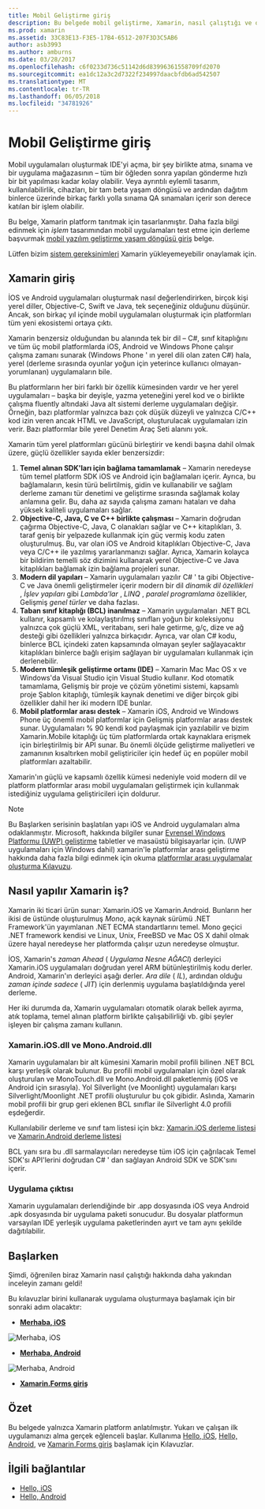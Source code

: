 ```yaml
---
title: Mobil Geliştirme giriş
description: Bu belgede mobil geliştirme, Xamarin, nasıl çalıştığı ve onu çıkarır uygulamaları ele tanıtılmaktadır.
ms.prod: xamarin
ms.assetid: 33C83E13-F3E5-17B4-6512-207F3D3C5AB6
author: asb3993
ms.author: amburns
ms.date: 03/28/2017
ms.openlocfilehash: c6f0233d736c51142d6d83996361558709fd2070
ms.sourcegitcommit: ea1dc12a3c2d7322f234997daacbfdb6ad542507
ms.translationtype: MT
ms.contentlocale: tr-TR
ms.lasthandoff: 06/05/2018
ms.locfileid: "34781926"
---
```

# <a name="introduction-to-mobile-development"></a>Mobil Geliştirme giriş

Mobil uygulamaları oluşturmak IDE'yi açma, bir şey birlikte atma, sınama ve bir uygulama mağazasının – tüm bir öğleden sonra yapılan gönderme hızlı bir bit yapılması kadar kolay olabilir. Veya ayrıntılı eylemli tasarım, kullanılabilirlik, cihazları, bir tam beta yaşam döngüsü ve ardından dağıtım binlerce üzerinde birkaç farklı yolla sınama QA sınamaları içerir son derece katılan bir işlem olabilir.

Bu belge, Xamarin platform tanıtmak için tasarlanmıştır. Daha fazla bilgi edinmek için *işlem* tasarımından mobil uygulamaları test etme için derleme başvurmak [mobil yazılım geliştirme yaşam döngüsü giriş](~/cross-platform/get-started/introduction-to-mobile-sdlc.md) belge.

Lütfen bizim [sistem gereksinimleri](~/cross-platform/get-started/requirements.md#mac) Xamarin yükleyemeyebilir onaylamak için.

## <a name="introduction-to-xamarin"></a>Xamarin giriş

İOS ve Android uygulamaları oluşturmak nasıl değerlendirirken, birçok kişi yerel diller, Objective-C, Swift ve Java, tek seçeneğiniz olduğunu düşünür. Ancak, son birkaç yıl içinde mobil uygulamaları oluşturmak için platformları tüm yeni ekosistemi ortaya çıktı.

Xamarin benzersiz olduğundan bu alanında tek bir dil – C#, sınıf kitaplığını ve tüm üç mobil platformlarda iOS, Android ve Windows Phone çalışır çalışma zamanı sunarak (Windows Phone ' ın yerel dili olan zaten C#) hala, yerel (derleme sırasında oyunlar yoğun için yeterince kullanıcı olmayan-yorumlanan) uygulamaların bile.

Bu platformların her biri farklı bir özellik kümesinden vardır ve her yerel uygulamaları – başka bir deyişle, yazma yeteneğini yerel kod ve o birlikte çalışma fluently altındaki Java alt sistemi derleme uygulamaları değişir. Örneğin, bazı platformlar yalnızca bazı çok düşük düzeyli ve yalnızca C/C++ kod izin veren ancak HTML ve JavaScript, oluşturulacak uygulamaları izin verir. Bazı platformlar bile yerel Denetim Araç Seti alanını yok.

Xamarin tüm yerel platformları gücünü birleştirir ve kendi başına dahil olmak üzere, güçlü özellikler sayıda ekler benzersizdir:

1.   **Temel alınan SDK'ları için bağlama tamamlamak** – Xamarin neredeyse tüm temel platform SDK iOS ve Android için bağlamaları içerir. Ayrıca, bu bağlamaların, kesin türü belirtilmiş, gidin ve kullanabilir ve sağlam derleme zamanı tür denetimi ve geliştirme sırasında sağlamak kolay anlamına gelir. Bu, daha az sayıda çalışma zamanı hataları ve daha yüksek kaliteli uygulamaları sağlar.
1.   **Objective-C, Java, C ve C++ birlikte çalışması** – Xamarin doğrudan çağırma Objective-C, Java, C olanakları sağlar ve C++ kitaplıkları, 3. taraf geniş bir yelpazede kullanmak için güç vermiş kodu zaten oluşturulmuş. Bu, var olan iOS ve Android kitaplıkları Objective-C, Java veya C/C++ ile yazılmış yararlanmanızı sağlar. Ayrıca, Xamarin kolayca bir bildirim temelli söz dizimini kullanarak yerel Objective-C ve Java kitaplıkları bağlamak izin bağlama projeleri sunar.
1.   **Modern dil yapıları** – Xamarin uygulamaları yazılır C# ' ta gibi Objective-C ve Java önemli geliştirmeler içerir modern bir dil *dinamik dil özellikleri* ,  *İşlev yapıları* gibi *Lambda'lar* , *LINQ* , *paralel programlama* özellikler, Gelişmiş *genel türler*  ve daha fazlası.
1.   **Taban sınıf kitaplığı (BCL) inanılmaz** – Xamarin uygulamaları .NET BCL kullanır, kapsamlı ve kolaylaştırılmış sınıfları yoğun bir koleksiyonu yalnızca çok güçlü XML, veritabanı, seri hale getirme, g/ç, dize ve ağ desteği gibi özellikleri yalnızca birkaçıdır. Ayrıca, var olan C# kodu, binlerce BCL içindeki zaten kapsamında olmayan şeyler sağlayacaktır kitaplıkları binlerce bağlı erişim sağlayan bir uygulamaları kullanmak için derlenebilir.
1.   **Modern tümleşik geliştirme ortamı (IDE)** – Xamarin Mac Mac OS x ve Windows'da Visual Studio için Visual Studio kullanır. Kod otomatik tamamlama, Gelişmiş bir proje ve çözüm yönetimi sistemi, kapsamlı proje Şablon kitaplığı, tümleşik kaynak denetimi ve diğer birçok gibi özellikler dahil her iki modern IDE bunlar.
1.   **Mobil platformlar arası destek** – Xamarin iOS, Android ve Windows Phone üç önemli mobil platformlar için Gelişmiş platformlar arası destek sunar. Uygulamaları % 90 kendi kod paylaşmak için yazılabilir ve bizim Xamarin.Mobile kitaplığı üç tüm platformlarda ortak kaynaklara erişmek için birleştirilmiş bir API sunar. Bu önemli ölçüde geliştirme maliyetleri ve zamanının kısaltırken mobil geliştiriciler için hedef üç en popüler mobil platformları azaltabilir.


Xamarin'ın güçlü ve kapsamlı özellik kümesi nedeniyle void modern dil ve platform platformlar arası mobil uygulamaları geliştirmek için kullanmak istediğiniz uygulama geliştiricileri için doldurur.


> [!NOTE]
> Bu Başlarken serisinin başlatılan yapı iOS ve Android uygulamaları alma odaklanmıştır. Microsoft, hakkında bilgiler sunar [Evrensel Windows Platformu (UWP) geliştirme](https://docs.microsoft.com/windows/uwp/develop/) tabletler ve masaüstü bilgisayarlar için. (UWP uygulamaları için Windows dahil) xamarin'le platformlar arası geliştirme hakkında daha fazla bilgi edinmek için okuma [platformlar arası uygulamalar oluşturma Kılavuzu](~/cross-platform/app-fundamentals/building-cross-platform-applications/index.md).



## <a name="how-does-xamarin-work"></a>Nasıl yapılır Xamarin iş?

Xamarin iki ticari ürün sunar: Xamarin.iOS ve Xamarin.Android. Bunların her ikisi de üstünde oluşturulmuş *Mono*, açık kaynak sürümü .NET Framework'ün yayımlanan .NET ECMA standartlarını temel. Mono geçici .NET framework kendisi ve Linux, Unix, FreeBSD ve Mac OS X dahil olmak üzere hayal neredeyse her platformda çalışır uzun neredeyse olmuştur.

İOS, Xamarin's *zaman Ahead* ( *Uygulama Nesne AĞACI*) derleyici Xamarin.iOS uygulamaları doğrudan yerel ARM bütünleştirilmiş kodu derler. Android, Xamarin'ın derleyici aşağı derler. *Ara dile* ( *IL*), ardından olduğu *zaman içinde sadece* ( *JIT*) için derlenmiş uygulama başlatıldığında yerel derleme.

Her iki durumda da, Xamarin uygulamaları otomatik olarak bellek ayırma, atık toplama, temel alınan platform birlikte çalışabilirliği vb. gibi şeyler işleyen bir çalışma zamanı kullanın.



### <a name="xamariniosdll-and-monoandroiddll"></a>Xamarin.iOS.dll ve Mono.Android.dll

Xamarin uygulamaları bir alt kümesini Xamarin mobil profili bilinen .NET BCL karşı yerleşik olarak bulunur. Bu profili mobil uygulamaları için özel olarak oluşturulan ve MonoTouch.dll ve Mono.Android.dll paketlenmiş (iOS ve Android için sırasıyla). Yol Silverlight (ve Moonlight) uygulamaları karşı Silverlight/Moonlight .NET profili oluşturulur bu çok gibidir. Aslında, Xamarin mobil profili bir grup geri eklenen BCL sınıflar ile Silverlight 4.0 profili eşdeğerdir.

Kullanılabilir derleme ve sınıf tam listesi için bkz: [Xamarin.iOS derleme listesi](~/cross-platform/internals/available-assemblies.md) ve [Xamarin.Android derleme listesi](~/cross-platform/internals/available-assemblies.md)

BCL yanı sıra bu .dll sarmalayıcıları neredeyse tüm iOS için çağrılacak Temel SDK'sı API'lerini doğrudan C# ' dan sağlayan Android SDK ve SDK'sını içerir.



### <a name="application-output"></a>Uygulama çıktısı

Xamarin uygulamaları derlendiğinde bir .app dosyasında iOS veya Android .apk dosyasında bir uygulama paketi sonucudur. Bu dosyalar platformun varsayılan IDE yerleşik uygulama paketlerinden ayırt ve tam aynı şekilde dağıtılabilir.



## <a name="getting-started"></a>Başlarken

Şimdi, öğrenilen biraz Xamarin nasıl çalıştığı hakkında daha yakından inceleyin zamanı geldi!

Bu kılavuzlar birini kullanarak uygulama oluşturmaya başlamak için bir sonraki adım olacaktır:

* [**Merhaba, iOS**](~/ios/get-started/hello-ios/index.md)

![](introduction-to-mobile-development-images/ios.png "Merhaba, iOS")


* [**Merhaba, Android**](~/android/get-started/hello-android/index.md)

![](introduction-to-mobile-development-images/android.png "Merhaba, Android")


* [**Xamarin.Forms giriş**](~/xamarin-forms/get-started/introduction-to-xamarin-forms.md)





## <a name="summary"></a>Özet

Bu belgede yalnızca Xamarin platform anlatılmıştır. Yukarı ve çalışan ilk uygulamanızı alma gerçek eğlenceli başlar. Kullanıma [Hello, iOS](~/ios/get-started/hello-ios/index.md), [Hello, Android](~/android/get-started/hello-android/index.md), ve [Xamarin.Forms giriş](~/xamarin-forms/get-started/introduction-to-xamarin-forms.md) başlamak için Kılavuzlar.


## <a name="related-links"></a>İlgili bağlantılar

- [Hello, iOS](~/ios/get-started/hello-ios/index.md)
- [Hello, Android](~/android/get-started/hello-android/index.md)
